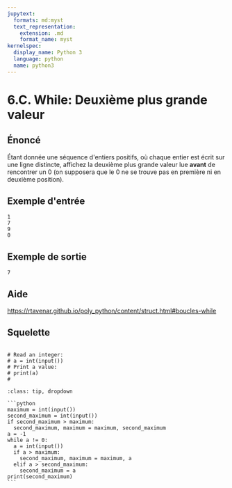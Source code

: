 ```yaml
---
jupytext:
  formats: md:myst
  text_representation:
    extension: .md
    format_name: myst
kernelspec:
  display_name: Python 3
  language: python
  name: python3
---
```


# 6.C. While: Deuxième plus grande valeur

## **Énoncé**

Étant donnée une séquence d'entiers positifs, où chaque entier est écrit sur une ligne distincte, affichez la deuxième plus grande valeur lue **avant** de rencontrer un 0 (on supposera que le 0 ne se trouve pas en première ni en deuxième position).

## **Exemple d'entrée**

```
1
7
9
0
```

## Exemple de sortie

```
7
```

## Aide

https://rtavenar.github.io/poly_python/content/struct.html#boucles-while

## Squelette

```{code-cell} ipython3

# Read an integer:
# a = int(input())
# Print a value:
# print(a)
# 
```

````{admonition} Cliquez ici pour voir la solution
:class: tip, dropdown

```python
maximum = int(input())
second_maximum = int(input())
if second_maximum > maximum:
  second_maximum, maximum = maximum, second_maximum
a = -1
while a != 0:
  a = int(input())
  if a > maximum:
    second_maximum, maximum = maximum, a
  elif a > second_maximum:
    second_maximum = a
print(second_maximum)
```
````
